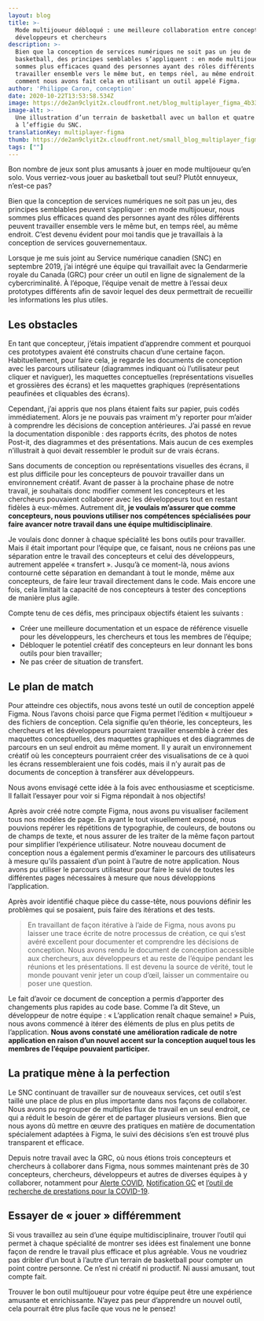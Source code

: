 ```yaml
---
layout: blog
title: >-
  Mode multijoueur débloqué : une meilleure collaboration entre concepteurs,
  développeurs et chercheurs
description: >-
  Bien que la conception de services numériques ne soit pas un jeu de
  basketball, des principes semblables s’appliquent : en mode multijoueur, nous
  sommes plus efficaces quand des personnes ayant des rôles différents peuvent
  travailler ensemble vers le même but, en temps réel, au même endroit. Voici
  comment nous avons fait cela en utilisant un outil appelé Figma.
author: 'Philippe Caron, conception'
date: 2020-10-22T13:53:58.534Z
image: https://de2an9clyit2x.cloudfront.net/blog_multiplayer_figma_4b3304945a.jpg
image-alt: >-
  Une illustration d’un terrain de basketball avec un ballon et quatre dossards
  à l’effigie du SNC.
translationKey: multiplayer-figma
thumb: https://de2an9clyit2x.cloudfront.net/small_blog_multiplayer_figma_4b3304945a.jpg
tags: [""]
---
```

Bon nombre de jeux sont plus amusants à jouer en mode multijoueur qu’en solo. Vous verriez-vous jouer au basketball tout seul? Plutôt ennuyeux, n’est-ce pas?

Bien que la conception de services numériques ne soit pas un jeu, des principes semblables peuvent s’appliquer : en mode multijoueur, nous sommes plus efficaces quand des personnes ayant des rôles différents peuvent travailler ensemble vers le même but, en temps réel, au même endroit. C’est devenu évident pour moi tandis que je travaillais à la conception de services gouvernementaux.

Lorsque je me suis joint au Service numérique canadien (SNC) en septembre 2019, j’ai intégré une équipe qui travaillait avec la Gendarmerie royale du Canada (GRC) pour créer un outil en ligne de signalement de la cybercriminalité. À l’époque, l’équipe venait de mettre à l’essai deux prototypes différents afin de savoir lequel des deux permettrait de recueillir les informations les plus utiles.


## Les obstacles
En tant que concepteur, j’étais impatient d’apprendre comment et pourquoi ces prototypes avaient été construits chacun d’une certaine façon. Habituellement, pour faire cela, je regarde les documents de conception avec les parcours utilisateur (diagrammes indiquant où l’utilisateur peut cliquer et naviguer), les maquettes conceptuelles (représentations visuelles et grossières des écrans) et les maquettes graphiques (représentations peaufinées et cliquables des écrans).

Cependant, j’ai appris que nos plans étaient faits sur papier, puis codés immédiatement. Alors je ne pouvais pas vraiment m’y reporter pour m’aider à comprendre les décisions de conception antérieures. J’ai passé en revue la documentation disponible : des rapports écrits, des photos de notes Post-it, des diagrammes et des présentations. Mais aucun de ces exemples n’illustrait à quoi devait ressembler le produit sur de vrais écrans.

Sans documents de conception ou représentations visuelles des écrans, il est plus difficile pour les concepteurs de pouvoir travailler dans un environnement créatif. Avant de passer à la prochaine phase de notre travail, je souhaitais donc modifier comment les concepteurs et les chercheurs pouvaient collaborer avec les développeurs tout en restant fidèles à eux-mêmes. Autrement dit, **je voulais m’assurer que comme concepteurs, nous pouvions utiliser nos compétences spécialisées pour faire avancer notre travail dans une équipe multidisciplinaire**.

Je voulais donc donner à chaque spécialité les bons outils pour travailler. Mais il était important pour l’équipe que, ce faisant, nous ne créions pas une séparation entre le travail des concepteurs et celui des développeurs, autrement appelée « transfert ». Jusqu’à ce moment-là, nous avions contourné cette séparation en demandant à tout le monde, même aux concepteurs, de faire leur travail directement dans le code. Mais encore une fois, cela limitait la capacité de nos concepteurs à tester des conceptions de manière plus agile.

Compte tenu de ces défis, mes principaux objectifs étaient les suivants :

* Créer une meilleure documentation et un espace de référence visuelle pour les développeurs, les chercheurs et tous les membres de l’équipe;
* Débloquer le potentiel créatif des concepteurs en leur donnant les bons outils pour bien travailler;
* Ne pas créer de situation de transfert.

## Le plan de match
Pour atteindre ces objectifs, nous avons testé un outil de conception appelé Figma. Nous l’avons choisi parce que Figma permet l’édition « multijoueur » des fichiers de conception. Cela signifie qu’en théorie, les concepteurs, les chercheurs et les développeurs pourraient travailler ensemble à créer des maquettes conceptuelles, des maquettes graphiques et des diagrammes de parcours en un seul endroit au même moment. Il y aurait un environnement créatif où les concepteurs pourraient créer des visualisations de ce à quoi les écrans ressembleraient une fois codés, mais il n’y aurait pas de documents de conception à transférer aux développeurs.

Nous avons envisagé cette idée à la fois avec enthousiasme et scepticisme. Il fallait l’essayer pour voir si Figma répondait à nos objectifs!

Après avoir créé notre compte Figma, nous avons pu visualiser facilement tous nos modèles de page. En ayant le tout visuellement exposé, nous pouvions repérer les répétitions de typographie, de couleurs, de boutons ou de champs de texte, et nous assurer de les traiter de la même façon partout pour simplifier l’expérience utilisateur. Notre nouveau document de conception nous a également permis d’examiner le parcours des utilisateurs à mesure qu’ils passaient d’un point à l’autre de notre application. Nous avons pu utiliser le parcours utilisateur pour faire le suivi de toutes les différentes pages nécessaires à mesure que nous développions l’application.

Après avoir identifié chaque pièce du casse-tête, nous pouvions définir les problèmes qui se posaient, puis faire des itérations et des tests.

> En travaillant de façon itérative à l’aide de Figma, nous avons pu laisser une trace écrite de notre processus de création, ce qui s’est avéré excellent pour documenter et comprendre les décisions de conception. Nous avons rendu le document de conception accessible aux chercheurs, aux développeurs et au reste de l’équipe pendant les réunions et les présentations. Il est devenu la source de vérité, tout le monde pouvant venir jeter un coup d’œil, laisser un commentaire ou poser une question.

Le fait d’avoir ce document de conception a permis d’apporter des changements plus rapides au code base. Comme l’a dit Steve, un développeur de notre équipe : « L’application renaît chaque semaine! » Puis, nous avons commencé à itérer des éléments de plus en plus petits de l’application. **Nous avons constaté une amélioration radicale de notre application en raison d’un nouvel accent sur la conception auquel tous les membres de l’équipe pouvaient participer.**
## La pratique mène à la perfection
Le SNC continuant de travailler sur de nouveaux services, cet outil s’est taillé une place de plus en plus importante dans nos façons de collaborer. Nous avons pu regrouper de multiples flux de travail en un seul endroit, ce qui a réduit le besoin de gérer et de partager plusieurs versions. Bien que nous ayons dû mettre en œuvre des pratiques en matière de documentation spécialement adaptées à Figma, le suivi des décisions s’en est trouvé plus transparent et efficace.

Depuis notre travail avec la GRC, où nous étions trois concepteurs et chercheurs à collaborer dans Figma, nous sommes maintenant près de 30 concepteurs, chercheurs, développeurs et autres de diverses équipes à y collaborer, notamment pour [Alerte COVID](https://www.canada.ca/fr/sante-publique/services/maladies/maladie-coronavirus-covid-19/alerte-covid.html), [Notification GC](https://notification.alpha.canada.ca/) et [l’outil de recherche de prestations pour la COVID-19](https://covid-prestations.alpha.canada.ca/fr/debut).

## Essayer de « jouer » différemment
Si vous travaillez au sein d’une équipe multidisciplinaire, trouver l’outil qui permet à chaque spécialité de montrer ses idées est finalement une bonne façon de rendre le travail plus efficace et plus agréable. Vous ne voudriez pas dribler d’un bout à l’autre d’un terrain de basketball pour compter un point contre personne. Ce n’est ni créatif ni productif. Ni aussi amusant, tout compte fait.

Trouver le bon outil multijoueur pour votre équipe peut être une expérience amusante et enrichissante. N’ayez pas peur d’apprendre un nouvel outil, cela pourrait être plus facile que vous ne le pensez!


